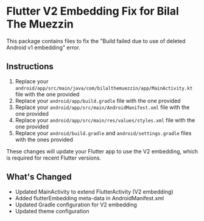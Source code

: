 # Flutter V2 Embedding Fix for Bilal The Muezzin

This package contains files to fix the "Build failed due to use of deleted Android v1 embedding" error.

## Instructions

1. Replace your `android/app/src/main/java/com/bilalthemuezzin/app/MainActivity.kt` file with the one provided
2. Replace your `android/app/build.gradle` file with the one provided
3. Replace your `android/app/src/main/AndroidManifest.xml` file with the one provided
4. Replace your `android/app/src/main/res/values/styles.xml` file with the one provided
5. Replace your `android/build.gradle` and `android/settings.gradle` files with the ones provided

These changes will update your Flutter app to use the V2 embedding, which is required for recent Flutter versions.

## What's Changed

- Updated MainActivity to extend FlutterActivity (V2 embedding)
- Added flutterEmbedding meta-data in AndroidManifest.xml
- Updated Gradle configuration for V2 embedding
- Updated theme configuration
